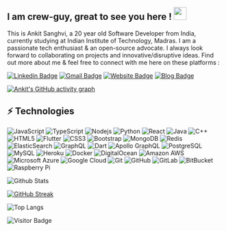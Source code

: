 ## I am crew-guy, great to see you here ! <img src="https://thumbs.gfycat.com/YoungWeakCanadagoose-max-1mb.gif" width="30px">

This is Ankit Sanghvi, a 20 year old Software Developer from India, currently studying at Indian Institute of Technology, Madras. I am a passionate tech enthusiast & an open-source advocate. I always look forward to collaborating on projects and innovative/disruptive ideas. Find out more about me & feel free to connect with me here on these platforms :

[![Linkedin Badge](https://img.shields.io/badge/-ankitsanghvi-blue?style=flat-square&logo=Linkedin&logoColor=white&link=https://www.linkedin.com/in/kaiwalyakoparkar/)](https://www.linkedin.com/in/ankit-sanghvi-99237b1a0/)
[![Gmail Badge](https://img.shields.io/badge/-ankit.sanghavi87@gmail.com-c14438?style=flat-square&logo=Gmail&logoColor=white&link=mailto:ankit.sanghavi87@gmail.com)](mailto:ankit.sanghavi87@gmail.com)
[![Website Badge](https://img.shields.io/badge/-Ankit's_Portfolio-black?style=flat-square&logo=Wordpress&logoColor=white&link=https://ankitsanghvi.live/)](https://ankitsanghvi.live/)
[![Blog Badge](https://img.shields.io/badge/-Ankit's_Blog-grey?style=flat-square&logo=Blogger&logoColor=white&link=https://blog.ankitsanghvi.live/)](https://blog.ankitsanghvi.live/)

[![Ankit's GitHub activity graph](https://activity-graph.herokuapp.com/graph?username=crew-guy&theme=xcode)](https://git.io/crew-guy)


## ⚡ Technologies

![JavaScript](https://img.shields.io/badge/-JavaScript-black?style=flat-square&logo=javascript)
![TypeScript](https://img.shields.io/badge/-JavaScript-black?style=flat-square&logo=typescript)
![Nodejs](https://img.shields.io/badge/-Nodejs-black?style=flat-square&logo=Node.js)
![Python](https://img.shields.io/badge/-Python-black?style=flat-square&logo=Python)
![React](https://img.shields.io/badge/-React-black?style=flat-square&logo=react)
![Java](https://img.shields.io/badge/-java-E34A86?style=flat-square&logo=java)
![C++](https://img.shields.io/badge/-C++-00599C?style=flat-square&logo=c)
![HTML5](https://img.shields.io/badge/-HTML5-E34F26?style=flat-square&logo=html5&logoColor=white)
![Flutter](https://img.shields.io/badge/-Flutter-black?style=flat-square&logo=flutter)
![CSS3](https://img.shields.io/badge/-CSS3-1572B6?style=flat-square&logo=css3)
![Bootstrap](https://img.shields.io/badge/-Bootstrap-563D7C?style=flat-square&logo=bootstrap)
![MongoDB](https://img.shields.io/badge/-MongoDB-black?style=flat-square&logo=mongodb)
![Redis](https://img.shields.io/badge/-Redis-black?style=flat-square&logo=Redis)
![ElasticSearch](https://img.shields.io/badge/-ElasticSearch-005571?style=flat-square&logo=elasticsearch)
![GraphQL](https://img.shields.io/badge/-GraphQL-E10098?style=flat-square&logo=graphql)
![Dart](https://img.shields.io/badge/-Dart-black?style=flat-square&logo=dart)
![Apollo GraphQL](https://img.shields.io/badge/-Apollo%20GraphQL-311C87?style=flat-square&logo=apollo-graphql)
![PostgreSQL](https://img.shields.io/badge/-PostgreSQL-336791?style=flat-square&logo=postgresql)
![MySQL](https://img.shields.io/badge/-MySQL-black?style=flat-square&logo=mysql)
![Heroku](https://img.shields.io/badge/-Heroku-430098?style=flat-square&logo=heroku)
![Docker](https://img.shields.io/badge/-Docker-black?style=flat-square&logo=docker)
![DigitalOcean](https://img.shields.io/badge/-Digital%20Ocean-darkblue?style=flat-square&logo=digitalocean)
![Amazon AWS](https://img.shields.io/badge/Amazon%20AWS-232F3E?style=flat-square&logo=amazon-aws)
![Microsoft Azure](https://img.shields.io/badge/Microsoft%20Azure-232F7E?style=flat-square&logo=microsoft-azure)
![Google Cloud](https://img.shields.io/badge/Google%20Cloud-black?style=flat-square&logo=google-cloud)
![Git](https://img.shields.io/badge/-Git-black?style=flat-square&logo=git)
![GitHub](https://img.shields.io/badge/-GitHub-181717?style=flat-square&logo=github)
![GitLab](https://img.shields.io/badge/-GitLab-FCA121?style=flat-square&logo=gitlab)
![BitBucket](https://img.shields.io/badge/-BitBucket-darkblue?style=flat-square&logo=bitbucket)
![Raspberry Pi](https://img.shields.io/badge/-Raspberry%20Pi-C51A4A?style=flat-square&logo=Raspberry-Pi)

![Github Stats](https://github-readme-stats.vercel.app/api?username=crew-guy&count_private=true&show_icons=true&include_all_commits=true)


[![GitHub Streak](https://github-readme-streak-stats.herokuapp.com/?user=crew-guy)](https://github.com/DenverCoder1/github-readme-streak-stats)

![Top Langs](https://github-readme-stats.vercel.app/api/top-langs/?username=crew-guy&hide=TeX&layout=compact)

![Visitor Badge](https://visitor-badge.laobi.icu/badge?page_id=kaiwalyakopakar.crew-guy)
